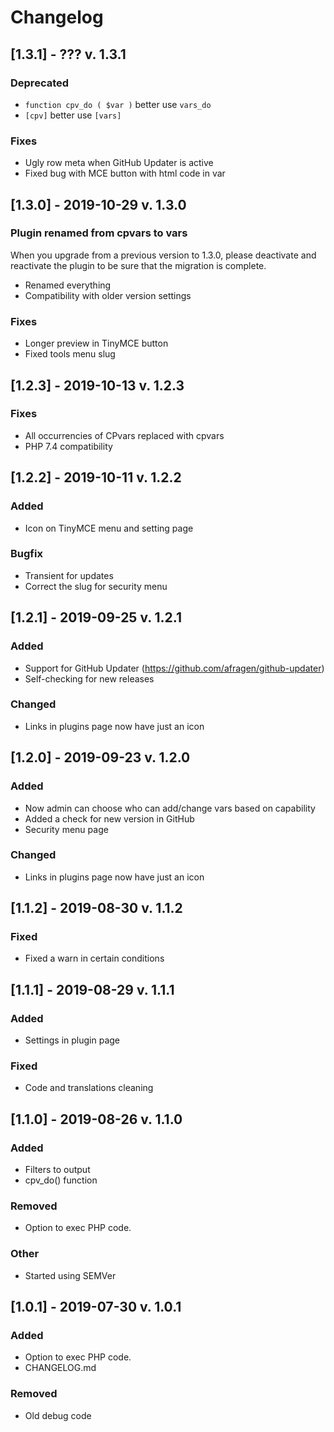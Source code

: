 # Changelog
## [1.3.1] - ??? v. 1.3.1
### Deprecated
- `function cpv_do ( $var )` better use `vars_do`
- `[cpv]` better use `[vars]`
### Fixes
- Ugly row meta when GitHub Updater is active
- Fixed bug with MCE button with html code in var

## [1.3.0] - 2019-10-29 v. 1.3.0
### Plugin renamed from cpvars to vars
When you upgrade from a previous version to 1.3.0, please deactivate and reactivate the plugin to be sure that the migration is complete.
- Renamed everything
- Compatibility with older version settings
### Fixes
- Longer preview in TinyMCE button
- Fixed tools menu slug

## [1.2.3] - 2019-10-13 v. 1.2.3
### Fixes
- All occurrencies of CPvars replaced with cpvars
- PHP 7.4 compatibility

## [1.2.2] - 2019-10-11 v. 1.2.2
### Added
- Icon on TinyMCE menu and setting page

### Bugfix
- Transient for updates
- Correct the slug for security menu

## [1.2.1] - 2019-09-25 v. 1.2.1
### Added
- Support for GitHub Updater (https://github.com/afragen/github-updater)
- Self-checking for new releases

### Changed
- Links in plugins page now have just an icon

## [1.2.0] - 2019-09-23 v. 1.2.0
### Added
- Now admin can choose who can add/change vars based on capability
- Added a check for new version in GitHub
- Security menu page

### Changed
- Links in plugins page now have just an icon

## [1.1.2] - 2019-08-30 v. 1.1.2
### Fixed
- Fixed a warn in certain conditions

## [1.1.1] - 2019-08-29 v. 1.1.1
### Added
- Settings in plugin page

### Fixed
- Code and translations cleaning

## [1.1.0] - 2019-08-26 v. 1.1.0
### Added
- Filters to output
- cpv_do() function

### Removed
- Option to exec PHP code.

### Other
- Started using SEMVer

## [1.0.1] - 2019-07-30 v. 1.0.1
### Added
- Option to exec PHP code.
- CHANGELOG.md

### Removed
- Old debug code
